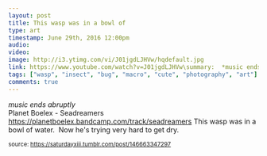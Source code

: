 ```yaml
---
layout: post
title: This wasp was in a bowl of
type: art
timestamp: June 29th, 2016 12:00pm
audio: 
video: 
image: http://i3.ytimg.com/vi/J01jgdLJHVw/hqdefault.jpg
link: https://www.youtube.com/watch?v=J01jgdLJHVw\summary:  *music ends abruptly* Planet Boelex - SeadreamersThis wasp was in a bowl of water. Now he's trying very hard to get dry.
tags: ["wasp", "insect", "bug", "macro", "cute", "photography", "art"]
comments: true
---
```

    
*music ends abruptly*<br/>Planet Boelex - Seadreamers<br/><a href="https://planetboelex.bandcamp.com/track/seadreamers" target="_blank">https://planetboelex.bandcamp.com/track/seadreamers</a>
This wasp was in a bowl of water.  Now he's trying very hard to get dry.
 
  
<small>source: https://saturdayxiii.tumblr.com/post/146663347297</small>